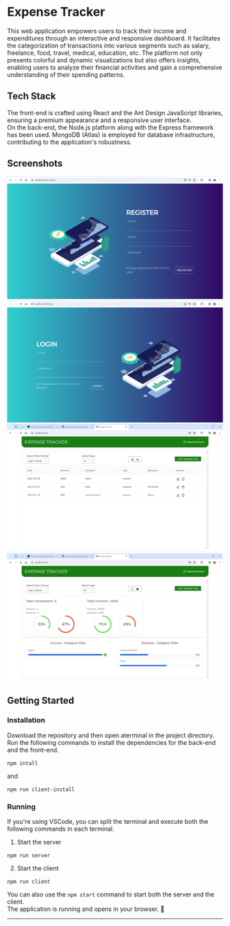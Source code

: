 # Expense Tracker
This web application empowers users to track their income and expenditures through an interactive and responsive dashboard. It facilitates the categorization of transactions into various segments such as salary, freelance, food, travel, medical, education, etc. The platform not only presents colorful and dynamic visualizations but also offers insights, enabling users to analyze their financial activities and gain a comprehensive understanding of their spending patterns.

## Tech Stack
The front-end is crafted using React and the Ant Design JavaScript libraries, ensuring a premium appearance and a responsive user interface.
<br />
On the back-end, the Node.js platform along with the Express framework has been used. MongoDB (Atlas) is employed for database infrastructure, contributing to the application's robustness.

## Screenshots
![Register](./images/register.png)
![Login](./images/login.png)
![Transactions](./images/transactions.png)
![Analytics](./images/analytics.png)

## Getting Started
### Installation
Download the repository and then open aterminal in the project directory. Run the following commands to install the dependencies for the back-end and the front-end.
```
npm intall
```
and
```
npm run client-install
```
### Running
If you're using VSCode, you can split the terminal and execute both the following commands in each terminal.
1. Start the server
```
npm run server
```
2. Start the client
```
npm run client
```
You can also use the ```npm start``` command to start both the server and the client.
<br />
The application is running and opens in your browser. 🎉
<hr />

